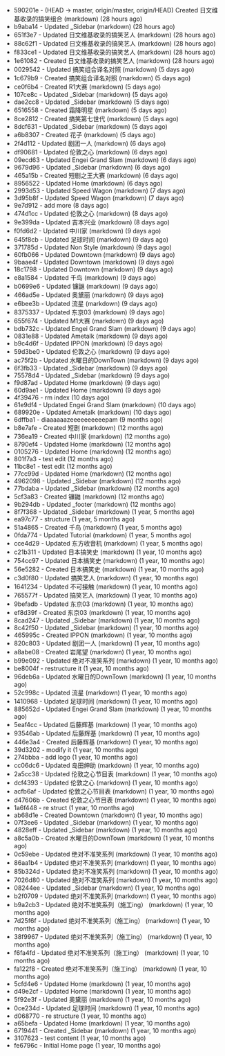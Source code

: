* 590201e - (HEAD -> master, origin/master, origin/HEAD) Created 日文维基收录的搞笑组合 (markdown) (28 hours ago) <TC>
* b9aba14 - Updated _Sidebar (markdown) (28 hours ago) <TC>
* 651f3e7 - Updated 日文维基收录的搞笑艺人 (markdown) (28 hours ago) <TC>
* 88c62f1 - Updated 日文维基收录的搞笑艺人 (markdown) (28 hours ago) <TC>
* f833ce1 - Updated 日文维基收录的搞笑艺人 (markdown) (28 hours ago) <TC>
* 1e61082 - Created 日文维基收录的搞笑艺人 (markdown) (28 hours ago) <TC>
* 0029542 - Updated 搞笑组合译名对照 (markdown) (5 days ago) <TC>
* 1c679b9 - Created 搞笑组合译名对照 (markdown) (5 days ago) <TC>
* ce0f6b4 - Created R1大赛 (markdown) (5 days ago) <TC>
* 107ce8c - Updated _Sidebar (markdown) (5 days ago) <TC>
* dae2cc8 - Updated _Sidebar (markdown) (5 days ago) <TC>
* 6516558 - Created 霜降明星 (markdown) (5 days ago) <TC>
* 8ce2812 - Created 搞笑第七世代 (markdown) (5 days ago) <TC>
* 8dcf631 - Updated _Sidebar (markdown) (5 days ago) <TC>
* a6b8307 - Created 花子 (markdown) (5 days ago) <TC>
* 2f4d112 - Updated 剧团一人 (markdown) (6 days ago) <TC>
* df90681 - Updated 伦敦之心 (markdown) (6 days ago) <TC>
* 09ecd63 - Updated Engei Grand Slam (markdown) (6 days ago) <TC>
* 9679d96 - Updated _Sidebar (markdown) (6 days ago) <TC>
* 465a15b - Created 短剧之王大赛 (markdown) (6 days ago) <TC>
* 8956522 - Updated Home (markdown) (6 days ago) <TC>
* 2993d53 - Updated Speed Wagon (markdown) (7 days ago) <TC>
* 3d95b8f - Updated Speed Wagon (markdown) (7 days ago) <TC>
* 9e7d912 - add more (8 days ago) <tcgriffith>
* 474d1cc - Updated 伦敦之心 (markdown) (8 days ago) <TC>
* 9e399da - Updated 吉本兴业 (markdown) (8 days ago) <TC>
* f0fd6d2 - Updated 中川家 (markdown) (9 days ago) <TC>
* 645f8cb - Updated 足球时间 (markdown) (9 days ago) <TC>
* 371785d - Updated Non Style (markdown) (9 days ago) <TC>
* 60fb066 - Updated Downtown (markdown) (9 days ago) <TC>
* 9baae4f - Updated Downtown (markdown) (9 days ago) <TC>
* 18c1798 - Updated Downtown (markdown) (9 days ago) <TC>
* e8a1584 - Updated 千鸟 (markdown) (9 days ago) <TC>
* b0699e6 - Updated 镰鼬 (markdown) (9 days ago) <TC>
* 466ad5e - Updated 奥黛丽 (markdown) (9 days ago) <TC>
* e6bee3b - Updated 流星 (markdown) (9 days ago) <TC>
* 8375337 - Updated 东京03 (markdown) (9 days ago) <TC>
* 655f674 - Updated M1大赛 (markdown) (9 days ago) <TC>
* bdb732c - Updated Engei Grand Slam (markdown) (9 days ago) <TC>
* 0831e88 - Updated Ametalk (markdown) (9 days ago) <TC>
* b9c4d6f - Updated IPPON (markdown) (9 days ago) <TC>
* 59d3be0 - Updated 伦敦之心 (markdown) (9 days ago) <TC>
* ac75f2b - Updated 水曜日的DownTown (markdown) (9 days ago) <TC>
* 6f3fb33 - Updated _Sidebar (markdown) (9 days ago) <TC>
* 75578d4 - Updated _Sidebar (markdown) (9 days ago) <TC>
* f9d87ad - Updated Home (markdown) (9 days ago) <TC>
* 60d9ae1 - Updated Home (markdown) (9 days ago) <TC>
* 4f39476 - rm index (10 days ago) <tcgriffith>
* 61e9df4 - Updated Engei Grand Slam (markdown) (10 days ago) <TC>
* 689920e - Updated Ametalk (markdown) (10 days ago) <TC>
* 6dffba1 - diaaaaaazeeeeeeeeeepam (9 months ago) <tcgriffith>
* b8e7afe - Created 短剧 (markdown) (12 months ago) <TC>
* 736ea19 - Created 中川家 (markdown) (12 months ago) <TC>
* 8790ef4 - Updated Home (markdown) (12 months ago) <TC>
* 0105276 - Updated Home (markdown) (12 months ago) <TC>
* 801f7a3 - test edit (12 months ago) <TC>
* 11bc8e1 - test edit (12 months ago) <TC>
* 77cc99d - Updated Home (markdown) (12 months ago) <TC>
* 4962098 - Updated _Sidebar (markdown) (12 months ago) <TC>
* 77bdaba - Updated _Sidebar (markdown) (12 months ago) <TC>
* 5cf3a83 - Created 镰鼬 (markdown) (12 months ago) <TC>
* 9b294db - Updated _footer (markdown) (12 months ago) <TC>
* 8f7f368 - Updated _Sidebar (markdown) (1 year, 5 months ago) <TC>
* ea97c77 - structure (1 year, 5 months ago) <tcgriffith>
* 51a4865 - Created 千鸟 (markdown) (1 year, 5 months ago) <TC>
* 0fda774 - Updated Tutorial (markdown) (1 year, 5 months ago) <TC>
* cce4d29 - Updated 东方收音机 (markdown) (1 year, 5 months ago) <TC>
* c21b311 - Updated 日本搞笑史 (markdown) (1 year, 10 months ago) <TC>
* 754cc97 - Updated 日本搞笑史 (markdown) (1 year, 10 months ago) <TC>
* 56e5282 - Created 日本搞笑史 (markdown) (1 year, 10 months ago) <TC>
* c3d0f80 - Updated 搞笑艺人 (markdown) (1 year, 10 months ago) <TC>
* 1641234 - Updated 不可接触 (markdown) (1 year, 10 months ago) <crossrx>
* 765577f - Updated 搞笑艺人 (markdown) (1 year, 10 months ago) <TC>
* 9befadb - Updated 东京03 (markdown) (1 year, 10 months ago) <TC>
* ef8d39f - Created 东京03 (markdown) (1 year, 10 months ago) <TC>
* 8cad247 - Updated _Sidebar (markdown) (1 year, 10 months ago) <TC>
* 8c42f50 - Updated _Sidebar (markdown) (1 year, 10 months ago) <TC>
* 465995c - Created IPPON (markdown) (1 year, 10 months ago) <TC>
* 820c803 - Updated 剧团一人 (markdown) (1 year, 10 months ago) <TC>
* a8abe08 - Created 岩尾望 (markdown) (1 year, 10 months ago) <TC>
* b99e092 - Updated 绝对不准笑系列 (markdown) (1 year, 10 months ago) <Humi2314>
* be8004f - restructure it (1 year, 10 months ago) <tcgriffith>
* 96deb6a - Updated 水曜日的DownTown (markdown) (1 year, 10 months ago) <Humi2314>
* 52c998c - Updated 流星 (markdown) (1 year, 10 months ago) <tohrusnbs>
* 1410968 - Updated 足球时间 (markdown) (1 year, 10 months ago) <TC>
* 885652d - Updated Engei Grand Slam (markdown) (1 year, 10 months ago) <TC>
* 5eaf4cc - Updated 后藤辉基 (markdown) (1 year, 10 months ago) <TC>
* 93546ab - Updated 后藤辉基 (markdown) (1 year, 10 months ago) <TC>
* 446e3a4 - Created 后藤辉基 (markdown) (1 year, 10 months ago) <TC>
* 39d3202 - modify it (1 year, 10 months ago) <tcgriffith>
* 274bbba - add logo (1 year, 10 months ago) <tcgriffith>
* cc06dc6 - Updated 岛田绅助 (markdown) (1 year, 10 months ago) <TC>
* 2a5cc38 - Updated 伦敦之心节目表 (markdown) (1 year, 10 months ago) <TC>
* dcf4393 - Updated 伦敦之心 (markdown) (1 year, 10 months ago) <TC>
* acfb6af - Updated 伦敦之心节目表 (markdown) (1 year, 10 months ago) <TC>
* d47606b - Created 伦敦之心节目表 (markdown) (1 year, 10 months ago) <TC>
* 1a6f448 - re struct (1 year, 10 months ago) <tcgriffith>
* ab68d1e - Created Downtown (markdown) (1 year, 10 months ago) <TC>
* 07f3ee6 - Updated _Sidebar (markdown) (1 year, 10 months ago) <TC>
* 4828eff - Updated _Sidebar (markdown) (1 year, 10 months ago) <Humi2314>
* a8c5a0b - Created 水曜日的DownTown (markdown) (1 year, 10 months ago) <Humi2314>
* 0c59ebe - Updated 绝对不准笑系列 (markdown) (1 year, 10 months ago) <Humi2314>
* 86aa1b4 - Updated 绝对不准笑系列 (markdown) (1 year, 10 months ago) <Humi2314>
* 85b324d - Updated 绝对不准笑系列 (markdown) (1 year, 10 months ago) <Humi2314>
* 7026d80 - Updated 绝对不准笑系列 (markdown) (1 year, 10 months ago) <Humi2314>
* 08244ee - Updated _Sidebar (markdown) (1 year, 10 months ago) <Humi2314>
* b2f0709 - Updated 绝对不准笑系列 (markdown) (1 year, 10 months ago) <Humi2314>
* b9a2cb3 - Updated 绝对不准笑系列（施工ing） (markdown) (1 year, 10 months ago) <Humi2314>
* 7d25f6f - Updated 绝对不准笑系列（施工ing） (markdown) (1 year, 10 months ago) <Humi2314>
* 38f9967 - Updated 绝对不准笑系列（施工ing） (markdown) (1 year, 10 months ago) <Humi2314>
* f6fa4fd - Updated 绝对不准笑系列（施工ing） (markdown) (1 year, 10 months ago) <Humi2314>
* fa122f8 - Created 绝对不准笑系列（施工ing） (markdown) (1 year, 10 months ago) <Humi2314>
* 5cfd4e6 - Updated Home (markdown) (1 year, 10 months ago) <TC>
* d49e2cf - Updated Home (markdown) (1 year, 10 months ago) <TC>
* 5f92e3f - Updated 奥黛丽 (markdown) (1 year, 10 months ago) <TC>
* 0ce234d - Updated 足球时间 (markdown) (1 year, 10 months ago) <TC>
* d068770 - re structure (1 year, 10 months ago) <tcgriffith>
* a65befa - Updated Home (markdown) (1 year, 10 months ago) <TC>
* 6719441 - Created _Sidebar (markdown) (1 year, 10 months ago) <TC>
* 3107623 - test content (1 year, 10 months ago) <tcgriffith>
* fe6796c - Initial Home page (1 year, 10 months ago) <TC>